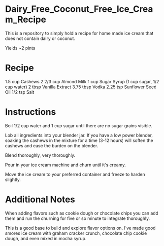 # Dairy_Free_Coconut_Free_Ice_Cream_Recipe
This is a repository to simply hold a recipe for home made ice cream that does not contain dairy or coconut.

Yields ~2 pints

# Recipe
1.5 cup	Cashews 
2 2/3 cup	Almond Milk
1 cup 	Sugar Syrup (1 cup sugar, 1/2 cup water)
2 tbsp	Vanilla Extract
3.75 tbsp	Vodka
2.25 tsp	Sunflower Seed Oil
1/2 tsp	Salt

# Instructions
Boil 1/2 cup water and 1 cup sugar until there are no sugar grains visible.

Lob all ingredients into your blender jar.
If you have a low power blender, soaking the cashews in the mixture for a time (3-12 hours) will soften the cashews and ease the burden on the blender.

Blend thoroughly, very thoroughly.

Pour in your ice cream machine and churn until it's creamy.

Move the ice cream to your preferred container and freeze to harden slightly.

# Additional Notes
When adding flavors such as cookie dough or chocolate chips you can add them and run the churning for five or so minute to integrate thoroughly.

This is a good base to build and explore flavor options on. I've made good smores ice cream with graham cracker crunch, chocolate chip cookie dough, and even mixed in mocha syrup.
